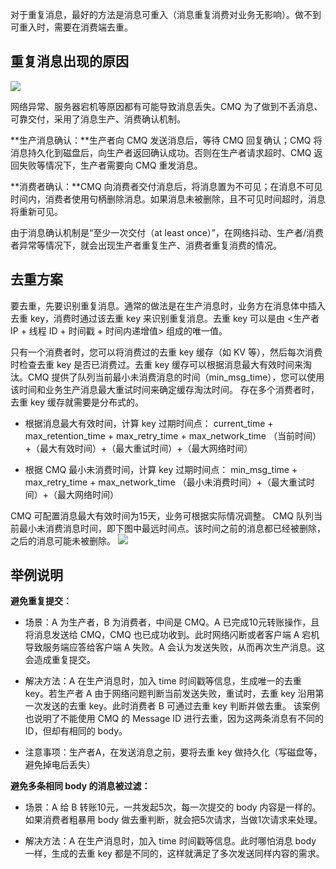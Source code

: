 对于重复消息，最好的方法是消息可重入（消息重复消费对业务无影响）。做不到可重入时，需要在消费端去重。

## 重复消息出现的原因

![](//mc.qcloudimg.com/static/img/821719ad41adc3c8e8de2473e6f3fbf5/image.png)

网络异常、服务器宕机等原因都有可能导致消息丢失。CMQ 为了做到不丢消息、可靠交付，采用了消息生产、消费确认机制。

**生产消息确认：**生产者向 CMQ 发送消息后，等待 CMQ 回复确认；CMQ 将消息持久化到磁盘后，向生产者返回确认成功。否则在生产者请求超时、CMQ 返回失败等情况下，生产者需要向 CMQ 重发消息。

**消费者确认：**CMQ 向消费者交付消息后，将消息置为不可见；在消息不可见时间内，消费者使用句柄删除消息。如果消息未被删除，且不可见时间超时，消息将重新可见。

由于消息确认机制是“至少一次交付（at least once）”，在网络抖动、生产者/消费者异常等情况下，就会出现生产者重复生产、消费者重复消费的情况。


## 去重方案
要去重，先要识别重复消息。通常的做法是在生产消息时，业务方在消息体中插入去重 key，消费时通过该去重 key 来识别重复消息。去重 key 可以是由 <生产者 IP + 线程 ID + 时间戳 + 时间内递增值> 组成的唯一值。

只有一个消费者时，您可以将消费过的去重 key 缓存（如 KV 等），然后每次消费时检查去重 key 是否已消费过。去重 key 缓存可以根据消息最大有效时间来淘汰。CMQ 提供了队列当前最小未消费消息的时间（min_msg_time），您可以使用该时间和业务生产消息最大重试时间来确定缓存淘汰时间。
存在多个消费者时，去重 key 缓存就需要是分布式的。

-	根据消息最大有效时间，计算 key 过期时间点：
current_time + max_retention_time + max_retry_time + max_network_time
（当前时间）+（最大有效时间）+（最大重试时间）+（最大网络时间）

-	根据 CMQ 最小未消费时间，计算 key 过期时间点：
min_msg_time + max_retry_time + max_network_time
（最小未消费时间）+（最大重试时间）+（最大网络时间）

CMQ 可配置消息最大有效时间为15天，业务可根据实际情况调整。
CMQ 队列当前最小未消费消息时间，即下图中最远时间点。该时间之前的消息都已经被删除，之后的消息可能未被删除。
![](//mc.qcloudimg.com/static/img/dbff4055c9fa8a10160ff59a830c016c/image.jpg)



## 举例说明
**避免重复提交：**

- 场景：A 为生产者，B 为消费者，中间是 CMQ。A 已完成10元转账操作，且将消息发送给 CMQ，CMQ 也已成功收到。此时网络闪断或者客户端 A 宕机导致服务端应答给客户端 A 失败。A 会认为发送失败，从而再次生产消息。这会造成重复提交。

- 解决方法：A 在生产消息时，加入 time 时间戳等信息，生成唯一的去重 key。若生产者 A 由于网络问题判断当前发送失败，重试时，去重 key 沿用第一次发送的去重 key。此时消费者 B 可通过去重 key 判断并做去重。
该案例也说明了不能使用 CMQ 的 Message ID 进行去重，因为这两条消息有不同的 ID，但却有相同的 body。

- 注意事项：生产者A，在发送消息之前，要将去重 key 做持久化（写磁盘等，避免掉电后丢失）

**避免多条相同 body 的消息被过滤：**

- 场景：A 给 B 转账10元，一共发起5次，每一次提交的 body 内容是一样的。如果消费者粗暴用 body 做去重判断，就会把5次请求，当做1次请求来处理。

- 解决方法：A 在生产消息时，加入 time 时间戳等信息。此时哪怕消息 body 一样，生成的去重 key 都是不同的，这样就满足了多次发送同样内容的需求。
